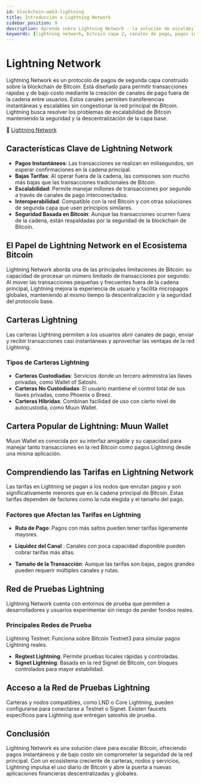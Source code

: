 ```yaml
---
id: blockchain-web3-lightning
title: Introducción a Lightning Network
sidebar_position: 9
description: Aprende sobre Lightning Network - la solución de escalabilidad capa 2 de Bitcoin que permite transacciones instantáneas y de bajo costo mediante canales de pago.
keywords: [lightning network, bitcoin capa 2, canales de pago, pagos instantáneos, escalabilidad bitcoin, transacciones fuera de cadena, micropagos, nodos lightning]
---
```

# Lightning Network

Lightning Network es un protocolo de pagos de segunda capa construido sobre la blockchain de Bitcoin. Está diseñado para permitir transacciones rápidas y de bajo costo mediante la creación de canales de pago fuera de la cadena entre usuarios. Estos canales permiten transferencias instantáneas y escalables sin congestionar la red principal de Bitcoin. Lightning busca resolver los problemas de escalabilidad de Bitcoin manteniendo la seguridad y la descentralización de la capa base.

🔗 [Lightning Network](https://lightning.network/)



## Características Clave de Lightning Network
* **Pagos Instantáneos**: Las transacciones se realizan en milisegundos, sin esperar confirmaciones en la cadena principal.
* **Bajas Tarifas**: Al operar fuera de la cadena, las comisiones son mucho más bajas que las transacciones tradicionales de Bitcoin.
* **Escalabilidad**: Permite manejar millones de transacciones por segundo a través de canales de pago interconectados.
* **Interoperabilidad**: Compatible con la red Bitcoin y con otras soluciones de segunda capa que usen principios similares.
* **Seguridad Basada en Bitcoin**: Aunque las transacciones ocurren fuera de la cadena, están respaldadas por la seguridad de la blockchain de Bitcoin.

## El Papel de Lightning Network en el Ecosistema Bitcoin
Lightning Network aborda una de las principales limitaciones de Bitcoin: su capacidad de procesar un número limitado de transacciones por segundo. Al mover las transacciones pequeñas y frecuentes fuera de la cadena principal, Lightning mejora la experiencia de usuario y facilita micropagos globales, manteniendo al mismo tiempo la descentralización y la seguridad del protocolo base.

## Carteras Lightning
Las carteras Lightning permiten a los usuarios abrir canales de pago, enviar y recibir transacciones casi instantáneas y aprovechar las ventajas de la red Lightning.

### Tipos de Carteras Lightning
* **Carteras Custodiadas**: Servicios donde un tercero administra las llaves privadas, como Wallet of Satoshi.
* **Carteras No Custodiadas**: El usuario mantiene el control total de sus llaves privadas, como Phoenix o Breez.
* **Carteras Híbridas**: Combinan facilidad de uso con cierto nivel de autocustodia, como Muun Wallet.

## Cartera Popular de Lightning: Muun Wallet
Muun Wallet es conocida por su interfaz amigable y su capacidad para manejar tanto transacciones en la red Bitcoin como pagos Lightning desde una misma aplicación.

## Comprendiendo las Tarifas en Lightning Network
Las tarifas en Lightning se pagan a los nodos que enrutan pagos y son significativamente menores que en la cadena principal de Bitcoin. Estas tarifas dependen de factores como la ruta elegida y el tamaño del pago.

### Factores que Afectan las Tarifas en Lightning
* **Ruta de Pago**: Pagos con más saltos pueden tener tarifas ligeramente mayores.

* **Liquidez del Canal** : Canales con poca capacidad disponible pueden cobrar tarifas más altas.

* **Tamaño de la Transacción**: Aunque las tarifas son bajas, pagos grandes pueden requerir múltiples canales y rutas.

## Red de Pruebas Lightning
Lightning Network cuenta con entornos de prueba que permiten a desarrolladores y usuarios experimentar sin riesgo de perder fondos reales.

### Principales Redes de Prueba
Lightning Testnet: Funciona sobre Bitcoin Testnet3 para simular pagos Lightning reales.

* **Regtest Lightning**: Permite pruebas locales rápidas y controladas.
* **Signet Lightning**: Basada en la red Signet de Bitcoin, con bloques controlados para mayor estabilidad.

## Acceso a la Red de Pruebas Lightning
Carteras y nodos compatibles, como LND o Core Lightning, pueden configurarse para conectarse a Testnet o Signet. Existen faucets específicos para Lightning que entregan satoshis de prueba.

## Conclusión
Lightning Network es una solución clave para escalar Bitcoin, ofreciendo pagos instantáneos y de bajo costo sin comprometer la seguridad de la red principal. Con un ecosistema creciente de carteras, nodos y servicios, Lightning impulsa el uso diario de Bitcoin y abre la puerta a nuevas aplicaciones financieras descentralizadas y globales.

